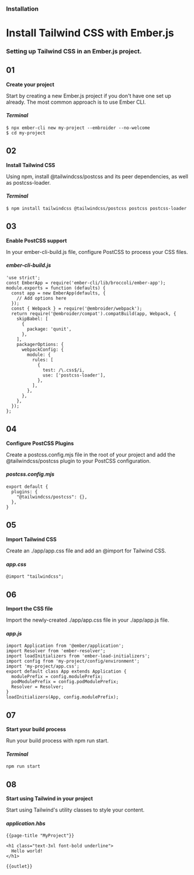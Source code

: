 ### Installation

# Install Tailwind CSS with Ember.js

### Setting up Tailwind CSS in an Ember.js project.

## 01

**Create your project**

Start by creating a new Ember.js project if you don't have one set up already. The most common approach is to use Ember CLI.

#### *Terminal*
```
$ npx ember-cli new my-project --embroider --no-welcome
$ cd my-project
```

## 02

**Install Tailwind CSS**

Using npm, install @tailwindcss/postcss and its peer dependencies, as well as postcss-loader.

#### *Terminal*
```
$ npm install tailwindcss @tailwindcss/postcss postcss postcss-loader
```

## 03

**Enable PostCSS support**

In your ember-cli-build.js file, configure PostCSS to process your CSS files.

#### *ember-cli-build.js*

```
'use strict';
const EmberApp = require('ember-cli/lib/broccoli/ember-app');
module.exports = function (defaults) {
  const app = new EmberApp(defaults, {
    // Add options here
  });
  const { Webpack } = require('@embroider/webpack');
  return require('@embroider/compat').compatBuild(app, Webpack, {
    skipBabel: [
      {
        package: 'qunit',
      },
    ],
    packagerOptions: {
      webpackConfig: {
        module: {
          rules: [
            {
              test: /\.css$/i,
              use: ['postcss-loader'],
            },
          ],
        },
      },
    },
  });
};
```

## 04

**Configure PostCSS Plugins**

Create a postcss.config.mjs file in the root of your project and add the @tailwindcss/postcss plugin to your PostCSS configuration.

#### *postcss.config.mjs*

```
export default {
  plugins: {
    "@tailwindcss/postcss": {},
  },
}
```

## 05

**Import Tailwind CSS**

Create an ./app/app.css file and add an @import for Tailwind CSS.

#### *app.css*

```
@import "tailwindcss";
```

## 06

**Import the CSS file**

Import the newly-created ./app/app.css file in your ./app/app.js file.

#### *app.js*

```
import Application from '@ember/application';
import Resolver from 'ember-resolver';
import loadInitializers from 'ember-load-initializers';
import config from 'my-project/config/environment';
import 'my-project/app.css';
export default class App extends Application {
  modulePrefix = config.modulePrefix;
  podModulePrefix = config.podModulePrefix;
  Resolver = Resolver;
}
loadInitializers(App, config.modulePrefix);
```

## 07

**Start your build process**

Run your build process with npm run start.

#### *Terminal*

```
npm run start
```

## 08

**Start using Tailwind in your project**

Start using Tailwind's utility classes to style your content.

#### *application.hbs*
```
{{page-title "MyProject"}}

<h1 class="text-3xl font-bold underline">
  Hello world!
</h1>

{{outlet}}
```